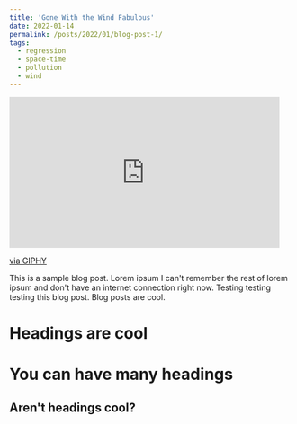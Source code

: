 ```yaml
---
title: 'Gone With the Wind Fabulous'
date: 2022-01-14
permalink: /posts/2022/01/blog-post-1/
tags:
  - regression
  - space-time
  - pollution
  - wind
---
```


<iframe src="https://giphy.com/embed/83vSBkd952sxO" width="480" height="269" frameBorder="0" class="giphy-embed" allowFullScreen></iframe><p><a href="https://giphy.com/gifs/realitytvgifs-rhonj-sonja-morgan-milou-83vSBkd952sxO">via GIPHY</a></p>
This is a sample blog post. Lorem ipsum I can't remember the rest of lorem ipsum and don't have an internet connection right now. Testing testing testing this blog post. Blog posts are cool.

Headings are cool
======

You can have many headings
======

Aren't headings cool?
------
